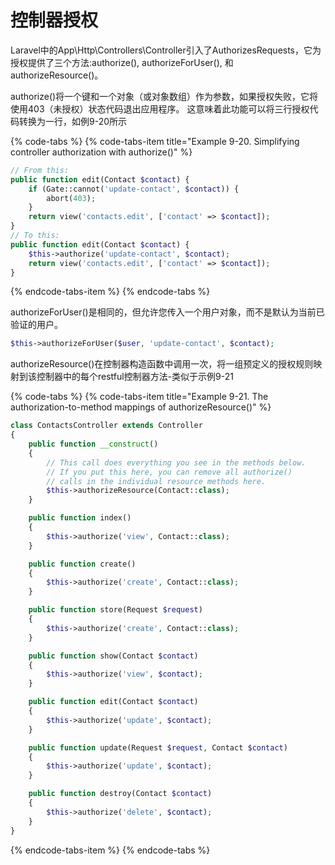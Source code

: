 # 控制器授权

Laravel中的App\Http\Controllers\Controller引入了AuthorizesRequests，它为授权提供了三个方法:authorize\(\), authorizeForUser\(\), 和 authorizeResource\(\)。

authorize\(\)将一个键和一个对象（或对象数组）作为参数，如果授权失败，它将使用403（未授权）状态代码退出应用程序。 这意味着此功能可以将三行授权代码转换为一行，如例9-20所示

{% code-tabs %}
{% code-tabs-item title="Example 9-20. Simplifying controller authorization with authorize\(\)" %}
```php
// From this:
public function edit(Contact $contact) {
    if (Gate::cannot('update-contact', $contact)) { 
        abort(403);
    }
    return view('contacts.edit', ['contact' => $contact]); 
}
// To this:
public function edit(Contact $contact) {
    $this->authorize('update-contact', $contact);
    return view('contacts.edit', ['contact' => $contact]);
}

```
{% endcode-tabs-item %}
{% endcode-tabs %}

authorizeForUser\(\)是相同的，但允许您传入一个用户对象，而不是默认为当前已验证的用户。

```php
$this->authorizeForUser($user, 'update-contact', $contact);
```

authorizeResource\(\)在控制器构造函数中调用一次，将一组预定义的授权规则映射到该控制器中的每个restful控制器方法-类似于示例9-21

{% code-tabs %}
{% code-tabs-item title="Example 9-21. The authorization-to-method mappings of authorizeResource\(\)" %}
```php
class ContactsController extends Controller
{
    public function __construct()
    {
        // This call does everything you see in the methods below.
        // If you put this here, you can remove all authorize()
        // calls in the individual resource methods here.
        $this->authorizeResource(Contact::class);
    }

    public function index()
    {
        $this->authorize('view', Contact::class);
    }

    public function create()
    {
        $this->authorize('create', Contact::class);
    }

    public function store(Request $request)
    {
        $this->authorize('create', Contact::class);
    }

    public function show(Contact $contact)
    {
        $this->authorize('view', $contact);
    }

    public function edit(Contact $contact)
    {
        $this->authorize('update', $contact);
    }

    public function update(Request $request, Contact $contact)
    {
        $this->authorize('update', $contact);
    }

    public function destroy(Contact $contact)
    {
        $this->authorize('delete', $contact);
    }
}
```
{% endcode-tabs-item %}
{% endcode-tabs %}

